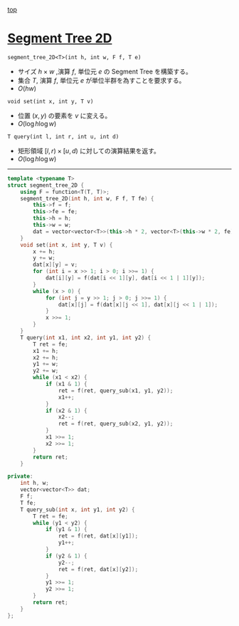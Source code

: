 [top](../README.md)

# [Segment Tree 2D](./seg2d.hpp)

`segment_tree_2D<T>(int h, int w, F f, T e)`
- サイズ $h\times w$ ,演算 $f$, 単位元 $e$ の Segment Tree を構築する。
- 集合 $T$, 演算 $f$, 単位元 $e$ が単位半群を為すことを要求する。
- $O(hw)$

`void set(int x, int y, T v)`
- 位置 $(x, y)$ の要素を $v$ に変える。
- $O(\log{h}\log{w})$

`T query(int l, int r, int u, int d)`
- 矩形領域 $[l, r) \times [u, d)$ に対しての演算結果を返す。
- $O(\log{h}\log{w})$

---

```cpp
template <typename T>
struct segment_tree_2D {
    using F = function<T(T, T)>;
    segment_tree_2D(int h, int w, F f, T fe) {
        this->f = f;
        this->fe = fe;
        this->h = h;
        this->w = w;
        dat = vector<vector<T>>(this->h * 2, vector<T>(this->w * 2, fe));
    }
    void set(int x, int y, T v) {
        x += h;
        y += w;
        dat[x][y] = v;
        for (int i = x >> 1; i > 0; i >>= 1) {
            dat[i][y] = f(dat[i << 1][y], dat[i << 1 | 1][y]);
        }
        while (x > 0) {
            for (int j = y >> 1; j > 0; j >>= 1) {
                dat[x][j] = f(dat[x][j << 1], dat[x][j << 1 | 1]);
            }
            x >>= 1;
        }
    }
    T query(int x1, int x2, int y1, int y2) {
        T ret = fe;
        x1 += h;
        x2 += h;
        y1 += w;
        y2 += w;
        while (x1 < x2) {
            if (x1 & 1) {
                ret = f(ret, query_sub(x1, y1, y2));
                x1++;
            }
            if (x2 & 1) {
                x2--;
                ret = f(ret, query_sub(x2, y1, y2));
            }
            x1 >>= 1;
            x2 >>= 1;
        }
        return ret;
    }

private:
    int h, w;
    vector<vector<T>> dat;
    F f;
    T fe;
    T query_sub(int x, int y1, int y2) {
        T ret = fe;
        while (y1 < y2) {
            if (y1 & 1) {
                ret = f(ret, dat[x][y1]);
                y1++;
            }
            if (y2 & 1) {
                y2--;
                ret = f(ret, dat[x][y2]);
            }
            y1 >>= 1;
            y2 >>= 1;
        }
        return ret;
    }
};
```